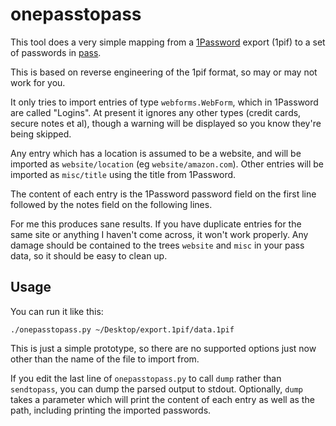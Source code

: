 # onepasstopass
This tool does a very simple mapping from a [1Password](https://1password.com/) export (1pif) to a set of passwords in [pass](https://www.passwordstore.org/).

This is based on reverse engineering of the 1pif format, so may or may not work for you.

It only tries to import entries of type `webforms.WebForm`, which in 1Password are called "Logins". At present it ignores any other types (credit cards, secure notes et al), though a warning will be displayed so you know they're being skipped.

Any entry which has a location is assumed to be a website, and will be imported as `website/location` (eg `website/amazon.com`). Other entries will be imported as `misc/title` using the title from 1Password.

The content of each entry is the 1Password password field on the first line followed by the notes field on the following lines.

For me this produces sane results. If you have duplicate entries for the same site or anything I haven't come across, it won't work properly. Any damage should be contained to the trees `website` and `misc` in your pass data, so it should be easy to clean up.

## Usage

You can run it like this:
```
./onepasstopass.py ~/Desktop/export.1pif/data.1pif
```

This is just a simple prototype, so there are no supported options just now other than the name of the file to import from.

If you edit the last line of `onepasstopass.py` to call `dump` rather than `sendtopass`, you can dump the parsed output to stdout. Optionally, `dump` takes a parameter which will print the content of each entry as well as the path, including printing the imported passwords.
